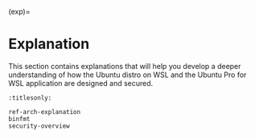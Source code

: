 (exp)=

# Explanation

This section contains explanations that will help you develop a deeper
understanding of how the Ubuntu distro on WSL and the Ubuntu Pro for WSL
application are designed and secured.

```{toctree}
:titlesonly:

ref-arch-explanation
binfmt
security-overview
```
